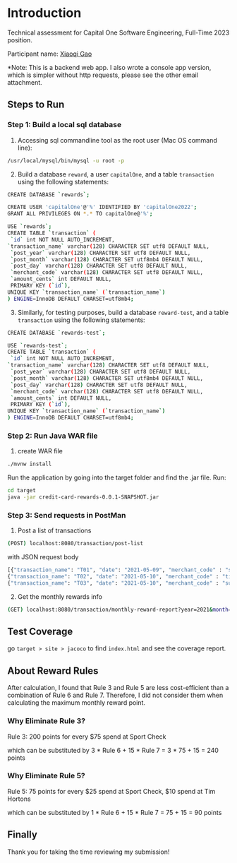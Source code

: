 # Introduction

Technical assessment for Capital One Software Engineering, Full-Time 2023 position.

Participant name: [Xiaoqi Gao](https://drive.google.com/file/d/12F37lIn_6t7Qv3dn-f5hZFQw8FCC6Pyf/view?usp=sharing)

*Note: This is a backend web app.
I also wrote a console app version, which is simpler without http requests, please see the other email attachment.

## Steps to Run
### Step 1: Build a local sql database
1. Accessing sql commandline tool as the root user (Mac OS command line):
```bash
/usr/local/mysql/bin/mysql -u root -p
```

2. Build a database `reward`, a user `capitalOne`, and a table `transaction` using the following statements:

```bash
CREATE DATABASE `rewards`;

CREATE USER 'capitalOne'@'%' IDENTIFIED BY 'capitalOne2022';
GRANT ALL PRIVILEGES ON *.* TO capitalOne@'%';

USE `rewards`;
CREATE TABLE `transaction` (
 `id` int NOT NULL AUTO_INCREMENT,
`transaction_name` varchar(128) CHARACTER SET utf8 DEFAULT NULL,
 `post_year` varchar(128) CHARACTER SET utf8 DEFAULT NULL,
 `post_month` varchar(128) CHARACTER SET utf8mb4 DEFAULT NULL,
 `post_day` varchar(128) CHARACTER SET utf8 DEFAULT NULL,
 `merchant_code` varchar(128) CHARACTER SET utf8 DEFAULT NULL,
 `amount_cents` int DEFAULT NULL,
 PRIMARY KEY (`id`),
UNIQUE KEY `transaction_name` (`transaction_name`)
) ENGINE=InnoDB DEFAULT CHARSET=utf8mb4;
```
3. Similarly, for testing purposes, build a database `reward-test`, and a table `transaction` using the following statements:

```bash
CREATE DATABASE `rewards-test`;

USE `rewards-test`;
CREATE TABLE `transaction` (
 `id` int NOT NULL AUTO_INCREMENT,
`transaction_name` varchar(128) CHARACTER SET utf8 DEFAULT NULL,
 `post_year` varchar(128) CHARACTER SET utf8 DEFAULT NULL,
 `post_month` varchar(128) CHARACTER SET utf8mb4 DEFAULT NULL,
 `post_day` varchar(128) CHARACTER SET utf8 DEFAULT NULL,
 `merchant_code` varchar(128) CHARACTER SET utf8 DEFAULT NULL,
 `amount_cents` int DEFAULT NULL,
 PRIMARY KEY (`id`),
UNIQUE KEY `transaction_name` (`transaction_name`)
) ENGINE=InnoDB DEFAULT CHARSET=utf8mb4;
```

### Step 2: Run Java WAR file
1. create WAR file
```bash
./mvnw install
```
Run the application by going into the target folder and find the .jar file. Run:
```bash
cd target
java -jar credit-card-rewards-0.0.1-SNAPSHOT.jar
```
### Step 3: Send requests in PostMan
1. Post a list of transactions

```bash
(POST) localhost:8080/transaction/post-list
```
with JSON request body

```bash
[{"transaction_name": "T01", "date": "2021-05-09", "merchant_code" : "sportcheck", "amount_cents": 2550},
{"transaction_name": "T02", "date": "2021-05-10", "merchant_code" : "tim_hortons", "amount_cents": 1050},
{"transaction_name": "T03", "date": "2021-05-10", "merchant_code" : "subway", "amount_cents": 1100}]
```

2. Get the monthly rewards info

```bash
(GET) localhost:8080/transaction/monthly-reward-report?year=2021&month=05
```
## Test Coverage
go `target > site > jacoco` to find `index.html` and see the coverage report.

## About Reward Rules

After calculation, I found that Rule 3 and Rule 5 are less cost-efficient than a combination of Rule 6 and Rule 7.
Therefore, I did not consider them when calculating the maximum monthly reward point.

### Why Eliminate Rule 3?
Rule 3: 200 points for every $75 spend at Sport Check

which can be substituted by 3 * Rule 6 + 15 * Rule 7 = 3 * 75 + 15 = 240 points

### Why Eliminate Rule 5?
Rule 5: 75 points for every $25 spend at Sport Check, $10 spend at Tim Hortons

which can be substituted by 1 * Rule 6 + 15 * Rule 7 = 75 + 15 = 90 points

## Finally
Thank you for taking the time reviewing my submission!
